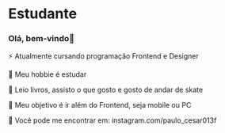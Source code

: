 # Estudante

### Olá, bem-vindo👋

⚡ Atualmente cursando programação Frontend e Designer

🔭 Meu hobbie é estudar

💬 Leio livros, assisto o que gosto e gosto de andar de skate

🎯 Meu objetivo é ir além do Frontend, seja mobile ou PC

👀 Você pode me encontrar em: instagram.com/paulo_cesar013f

